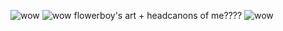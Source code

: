  ![wow](https://camo.githubusercontent.com/d5c38946f3db20401b5a502903db129843e3d3b3e2d1764f04cd4ef806c5ee47/68747470733a2f2f66696c65732e636174626f782e6d6f652f7a6c76346c392e706e67)
 ![wow](https://media.discordapp.net/attachments/1244115669088473098/1246750015863525457/Screen_Shot_2024-06-02_at_4.10.01_AM.png?ex=665e2eaf&is=665cdd2f&hm=3a33969d6ebcaeae54ad683b168e7d0fdf2f14a3df81296b5f9639572285086a&=&format=webp&quality=lossless&width=849&height=584)
 flowerboy's art + headcanons of me???? ![wow](https://media.discordapp.net/attachments/1244115669088473098/1244919501997342761/Untitled196_20240528024534.png?ex=6656dd22&is=66558ba2&hm=f072670d74f38a5922529441ee918f3ed7a324e1b36fe09bc473458e40d9031e&=&format=webp&quality=lossless&width=895&height=546) 

